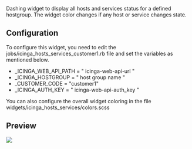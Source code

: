 Dashing widget to display all hosts and services status for a defined hostgroup. The widget color changes if any host or service changes state.

## Configuration
To configure this widget, you need to edit the jobs/icinga_hosts_services_customer1.rb file and set the variables as mentioned below.

* _ICINGA_WEB_API_PATH = " icinga-web-api-url "
* _ICINGA_HOSTGROUP = " host group name "
* _CUSTOMER_CODE = "customer1"
* _ICINGA_AUTH_KEY = " icinga-web-api-auth_key "

You can also configure the overall widget coloring in the file widgets/icinga_hosts_services/colors.scss

## Preview

![](https://github.com/mboogert/dashing-icinga-hostgroup-status/blob/master/preview-green.png)
